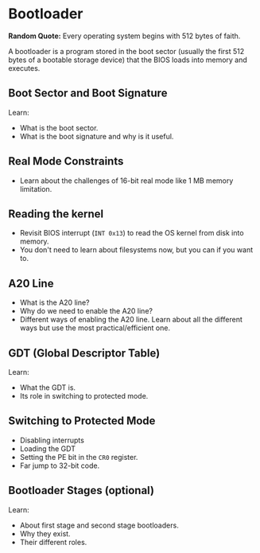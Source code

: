 # Bootloader

**Random Quote:** Every operating system begins with 512 bytes of faith.

A bootloader is a program stored in the boot sector (usually the first 512 bytes of a bootable storage device) that the BIOS loads into memory and executes.

## Boot Sector and Boot Signature
Learn:
+ What is the boot sector.
+ What is the boot signature and why is it useful.


## Real Mode Constraints
+ Learn about the challenges of 16-bit real mode like 1 MB memory limitation.

## Reading the kernel
+ Revisit BIOS interrupt (`INT 0x13`) to read the OS kernel from disk into memory.
+ You don't need to learn about filesystems now, but you can if you want to.

## A20 Line
+ What is the A20 line?
+ Why do we need to enable the A20 line?
+ Different ways of enabling the A20 line. Learn about all the different ways but use the most practical/efficient one.

## GDT (Global Descriptor Table)
Learn:
+ What the GDT is.
+ Its role in switching to protected mode.

## Switching to Protected Mode
+ Disabling interrupts
+ Loading the GDT
+ Setting the PE bit in the `CR0` register.
+ Far jump to 32-bit code.

## Bootloader Stages (optional)
Learn:
+ About first stage and second stage bootloaders.
+ Why they exist.
+ Their different roles.
